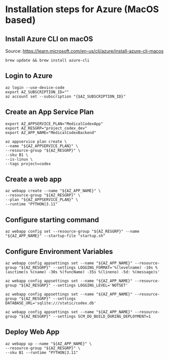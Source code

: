 # Installation steps for Azure (MacOS based)

## Install Azure CLI on macOS

Source: <https://learn.microsoft.com/en-us/cli/azure/install-azure-cli-macos>

```shell
brew update && brew install azure-cli
```

## Login to Azure

```shell
az login --use-device-code
export AZ_SUBSCRIPTION_ID=""
az account set --subscription "{$AZ_SUBSCRIPTION_ID}"
```

## Create an App Service Plan

```shell
export AZ_APPSERVICE_PLAN="MedicalCodexApp"
export AZ_RESGRP="project_codex_dev"
export AZ_APP_NAME="MedicalCodexBackend"

az appservice plan create \
--name "${AZ_APPSERVICE_PLAN}" \
--resource-group "${AZ_RESGRP}" \
--sku B1 \
--is-linux \
--tags project=codex
```

## Create a web app

```shell
az webapp create --name "${AZ_APP_NAME}" \
--resource-group "${AZ_RESGRP}" \
--plan "${AZ_APPSERVICE_PLAN}" \
--runtime "PYTHON|3.11"
```

## Configure starting command

```shell
az webapp config set --resource-group "${AZ_RESGRP}" --name "${AZ_APP_NAME}" --startup-file "startup.sh"
```

## Configure Environment Variables

```shell
az webapp config appsettings set --name "${AZ_APP_NAME}" --resource-group "${AZ_RESGRP}" --settings LOGGING_FORMAT='%(levelname) -10s %(asctime)s %(name) -30s %(funcName) -35s %(lineno) -5d: %(message)s'

az webapp config appsettings set --name "${AZ_APP_NAME}" --resource-group "${AZ_RESGRP}" --settings LOGGING_LEVEL='NOTSET'

az webapp config appsettings set --name "${AZ_APP_NAME}" --resource-group "${AZ_RESGRP}" --settings DATABASE_URL='sqlite:///static/codex.db'

az webapp config appsettings set --name "${AZ_APP_NAME}" --resource-group "${AZ_RESGRP}" --settings SCM_DO_BUILD_DURING_DEPLOYMENT=1
```

## Deploy Web App

```
az webapp up --name "${AZ_APP_NAME}" \
--resource-group "${AZ_RESGRP}" \
--sku B1 --runtime "PYTHON|3.11"
```